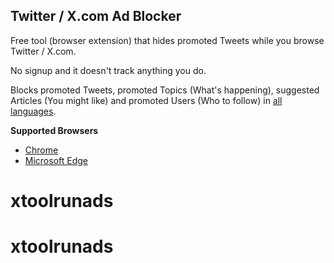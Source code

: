 ## Twitter / X.com Ad Blocker

Free tool (browser extension) that hides promoted Tweets while you browse Twitter / X.com.

No signup and it doesn't track anything you do.

Blocks promoted Tweets, promoted Topics (What's happening), suggested Articles (You might like) and promoted Users (Who to follow) in [all languages](https://github.com/ryanckulp/twitter_ad_blocker/pull/18).

**Supported Browsers**

- [Chrome](https://chrome.google.com/webstore/detail/hide-twitter-ads-block-pr/bapmhjebfdbdpjjfafnkfidijkjlkakf?hl=en)
- [Microsoft Edge](https://microsoftedge.microsoft.com/addons/detail/hide-twitter-ads-block-/cmnfoolkmkhjkjppnnijolhblhkefmck)
# xtoolrunads
# xtoolrunads
